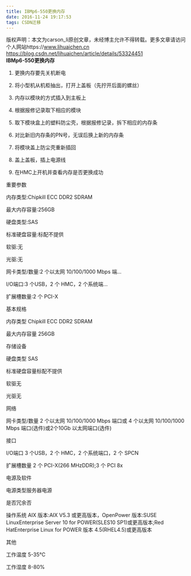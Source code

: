 ```yaml
---
title: IBMp6-550更换内存
date: 2016-11-24 19:17:53
tags: CSDN迁移
---
```

 版权声明：本文为carson_li原创文章，未经博主允许不得转载。更多文章请访问个人网站https://www.lihuaichen.cn https://blog.csdn.net/lihuaichen/article/details/53324451   
  **IBMp6-550更换内存**

 1. 更换内存要先关机断电

 2. 将小型机从机柜抽出，打开上盖板（先拧开后面的螺丝）

 3. 内存以模块的方式插入到主板上

 4. 根据报修记录取下相应的模块

 5. 取下模块盒上的塑料防尘壳，根据报修记录，拆下相应的内存条

 6. 对比新旧内存条的PN号，无误后换上新的内存条

 7. 将模块盖上防尘壳重新插回

 8. 盖上盖板，插上电源线

 9. 在HMC上开机并查看内存是否更换成功

 

 

 

 

 重要参数

   
 内存类型:Chipkill ECC DDR2 SDRAM

 最大内存容量:256GB

 硬盘类型:SAS

 标准硬盘容量:标配不提供

 软驱:无

 光驱:无

 网卡类型/数量:2 个以太网 10/100/1000 Mbps 端...

 I/O端口:3 个USB，2 个 HMC，2 个系统端...

 扩展槽数量:2 个 PCI-X

 []()基本规格

   
 内存类型 Chipkill ECC DDR2 SDRAM

 最大内存容量 256GB

 存储设备

 硬盘类型 SAS

 标准硬盘容量标配不提供

 软驱无

 光驱无

 网络

 网卡类型/数量 2 个以太网 10/100/1000 Mbps 端口或 4  个以太网 10/100/1000 Mbps 端口(选件)或2个10Gb 以太网端口(选件)

 接口

 I/O端口 3 个USB，2 个 HMC，2 个系统端口，2  个 SPCN

 扩展槽数量 2 个 PCI-X(266 MHzDDR);3 个 PCI 8x

 电源及软件

 电源类型服务器电源

 是否冗余否

 操作系统 AIX 版本:AIX V5.3 或更高版本，OpenPower 版本:SUSE LinuxEnterprise Server 10 for POWER(SLES10 SP1)或更高版本;Red HatEnterprise Linux for POWER 版本 4.5(RHEL4.5)或更高版本

 其他

 工作温度 5-35℃

 工作湿度 8-80%

 

   
 